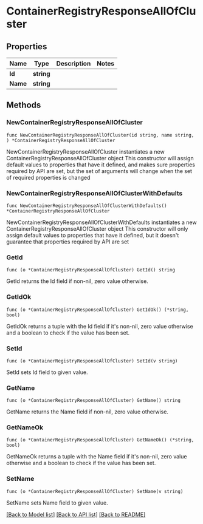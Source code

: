 # ContainerRegistryResponseAllOfCluster

## Properties

Name | Type | Description | Notes
------------ | ------------- | ------------- | -------------
**Id** | **string** |  | 
**Name** | **string** |  | 

## Methods

### NewContainerRegistryResponseAllOfCluster

`func NewContainerRegistryResponseAllOfCluster(id string, name string, ) *ContainerRegistryResponseAllOfCluster`

NewContainerRegistryResponseAllOfCluster instantiates a new ContainerRegistryResponseAllOfCluster object
This constructor will assign default values to properties that have it defined,
and makes sure properties required by API are set, but the set of arguments
will change when the set of required properties is changed

### NewContainerRegistryResponseAllOfClusterWithDefaults

`func NewContainerRegistryResponseAllOfClusterWithDefaults() *ContainerRegistryResponseAllOfCluster`

NewContainerRegistryResponseAllOfClusterWithDefaults instantiates a new ContainerRegistryResponseAllOfCluster object
This constructor will only assign default values to properties that have it defined,
but it doesn't guarantee that properties required by API are set

### GetId

`func (o *ContainerRegistryResponseAllOfCluster) GetId() string`

GetId returns the Id field if non-nil, zero value otherwise.

### GetIdOk

`func (o *ContainerRegistryResponseAllOfCluster) GetIdOk() (*string, bool)`

GetIdOk returns a tuple with the Id field if it's non-nil, zero value otherwise
and a boolean to check if the value has been set.

### SetId

`func (o *ContainerRegistryResponseAllOfCluster) SetId(v string)`

SetId sets Id field to given value.


### GetName

`func (o *ContainerRegistryResponseAllOfCluster) GetName() string`

GetName returns the Name field if non-nil, zero value otherwise.

### GetNameOk

`func (o *ContainerRegistryResponseAllOfCluster) GetNameOk() (*string, bool)`

GetNameOk returns a tuple with the Name field if it's non-nil, zero value otherwise
and a boolean to check if the value has been set.

### SetName

`func (o *ContainerRegistryResponseAllOfCluster) SetName(v string)`

SetName sets Name field to given value.



[[Back to Model list]](../README.md#documentation-for-models) [[Back to API list]](../README.md#documentation-for-api-endpoints) [[Back to README]](../README.md)


